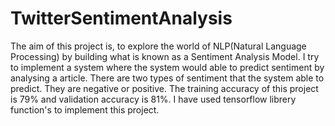 # TwitterSentimentAnalysis
The aim of this project is, to explore the world of NLP(Natural Language Processing) by building what is known as a Sentiment Analysis Model.
I try to implement a system where the system would able to predict sentiment by analysing a article. There are two types of sentiment that the system able to predict. They are negative or positive. The training accuracy of this project is 79% and validation accuracy is 81%. I have used tensorflow librery function's to implement this project.
